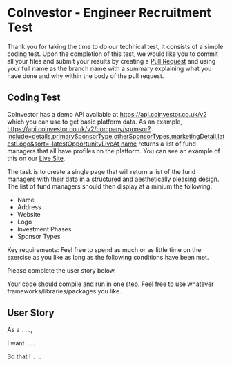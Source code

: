 # CoInvestor - Engineer Recruitment Test
Thank you for taking the time to do our technical test, it consists of a simple coding test.
Upon the completion of this test, we would like you to commit all your files and submit your results by creating a [Pull Request](https://github.com/CoInvestor/tech-test/pulls) and using your full name as the branch name with a summary explaining what you have done and why within the body of the pull request.

## Coding Test
CoInvestor has a demo API available at https://api.coinvestor.co.uk/v2 which  you can use to get basic platform data.
As an example, https://api.coinvestor.co.uk/v2/company/sponsor?include=details,primarySponsorType,otherSponsorTypes,marketingDetail,latestLogo&sort=-latestOpportunityLiveAt,name returns a list of fund managers that all have profiles on the platform. You can see an example of this on our [Live Site](https://www.coinvestor.co.uk/managers).

The task is to create a single page that will return a list of the fund managers with their data in a structured and aesthetically pleasing design. The list of fund managers should then display at a minium the following:

* Name
* Address
* Website
* Logo
* Investment Phases
* Sponsor Types

Key requirements:
Feel free to spend as much or as little time on the exercise as you like as long as the following conditions have been met.

Please complete the user story below.

Your code should compile and run in one step. Feel free to use whatever frameworks/libraries/packages you like.

## User Story
As a `...`,

I want `...`

So that I `...`
